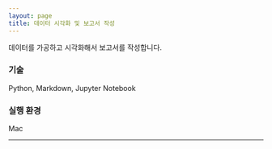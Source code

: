 ```yaml
---
layout: page
title: 데이터 시각화 및 보고서 작성
---
```


데이터를 가공하고 시각화해서 보고서를 작성합니다.  

### 기술
Python, Markdown, Jupyter Notebook  

### 실행 환경
Mac  

---
